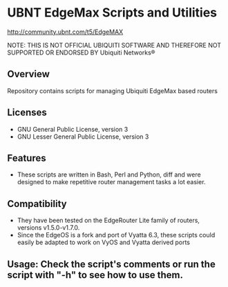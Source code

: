 # UBNT EdgeMax Scripts and Utilities
http://community.ubnt.com/t5/EdgeMAX

NOTE: THIS IS NOT OFFICIAL UBIQUITI SOFTWARE AND THEREFORE NOT SUPPORTED OR ENDORSED BY Ubiquiti Networks®

## Overview
Repository contains scripts for managing Ubiquiti EdgeMax based routers

## Licenses
* GNU General Public License, version 3
* GNU Lesser General Public License, version 3

## Features
* These scripts are written in Bash, Perl and Python, diff and  were designed to make repetitive router management tasks a lot easier.

## Compatibility
*  They have been tested on the EdgeRouter Lite family of routers, versions v1.5.0-v1.7.0.
* Since the EdgeOS is a fork and port of Vyatta 6.3, these scripts could easily be adapted to work on VyOS and Vyatta derived ports

## Usage: Check the script's comments or run the script with "-h" to see how to use them.
